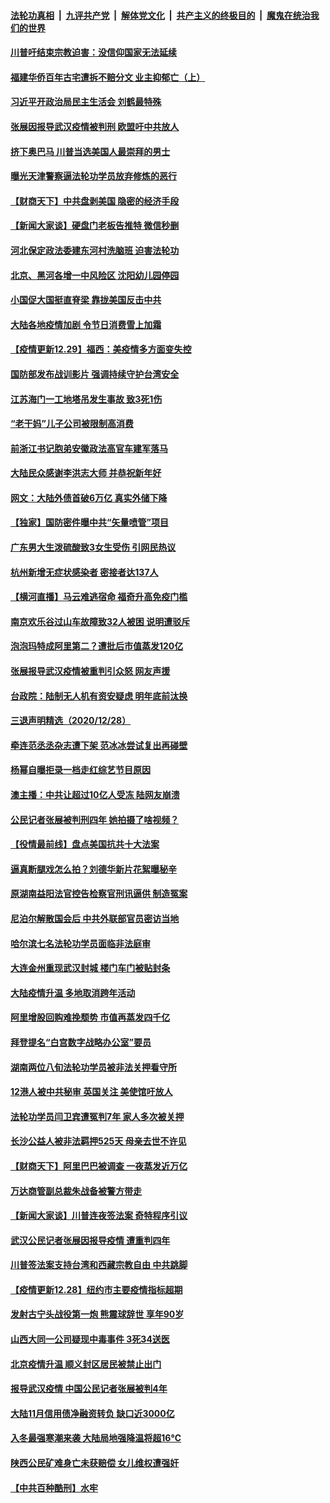 ####  [法轮功真相](../../../../basic/blob/master/README.md?t=12300231) &nbsp;|&nbsp; [九评共产党](../../../../9ping.md/blob/master/README.md?t=12300231) &nbsp;|&nbsp; [解体党文化](../../../../jtdwh.md/blob/master/README.md?t=12300231)  &nbsp;|&nbsp; [共产主义的终极目的](../../../../gczydzjmd.md/blob/master/README.md?t=12300231) &nbsp;|&nbsp; [魔鬼在统治我们的世界](../../../../mgztzwmdsj.md/blob/master/README.md?t=12300231) 

#### [川普吁结束宗教迫害：没信仰国家无法延续](../pages/nsc413/n12652417.md?t=12300231) 

#### [福建华侨百年古宅遭拆不赔分文 业主抑郁亡（上）](../pages/nsc413/n12651149.md?t=12300231) 

#### [习近平开政治局民主生活会 刘鹤最特殊](../pages/nsc413/n12652129.md?t=12300231) 

#### [张展因报导武汉疫情被判刑 欧盟吁中共放人](../pages/nsc413/n12652262.md?t=12300231) 

#### [挤下奥巴马 川普当选美国人最崇拜的男士](../pages/nsc413/n12652274.md?t=12300231) 

#### [曝光天津警察逼法轮功学员放弃修炼的恶行](../pages/nsc413/n12642697.md?t=12300231) 

#### [【财商天下】中共盘剥美国 隐密的经济手段](../pages/nsc413/n12652192.md?t=12300231) 

#### [【新闻大家谈】硬盘门老板告推特 微信秒删](../pages/nsc413/n12652136.md?t=12300231) 

#### [河北保定政法委建东河村洗脑班 迫害法轮功](../pages/nsc413/n12645270.md?t=12300231) 

#### [北京、黑河各增一中风险区 沈阳幼儿园停园](../pages/nsc413/n12651643.md?t=12300231) 

#### [小国促大国挺直脊梁 靠拢美国反击中共](../pages/nsc413/n12650873.md?t=12300231) 

#### [大陆各地疫情加剧 令节日消费雪上加霜](../pages/nsc413/n12651472.md?t=12300231) 

#### [【疫情更新12.29】福西：美疫情多方面变失控](../pages/nsc413/n12651589.md?t=12300231) 

#### [国防部发布战训影片 强调持续守护台湾安全](../pages/nsc413/n12651535.md?t=12300231) 

#### [江苏海门一工地塔吊发生事故 致3死1伤](../pages/nsc413/n12651600.md?t=12300231) 

#### [“老干妈”儿子公司被限制高消费](../pages/nsc413/n12651617.md?t=12300231) 

#### [前浙江书记胞弟安徽政法高官车建军落马](../pages/nsc413/n12651253.md?t=12300231) 

#### [大陆民众感谢李洪志大师 并恭祝新年好](../pages/nsc413/n12650391.md?t=12300231) 

#### [网文：大陆外债首破6万亿 真实外储下降](../pages/nsc413/n12650978.md?t=12300231) 

#### [【独家】国防密件曝中共“矢量喷管”项目](../pages/nsc413/n12650161.md?t=12300231) 

#### [广东男大生泼硫酸致3女生受伤 引网民热议](../pages/nsc413/n12650975.md?t=12300231) 

#### [杭州新增无症状感染者 密接者达137人](../pages/nsc413/n12651134.md?t=12300231) 

#### [【横河直播】马云难逃宿命 福奇升高免疫门槛](../pages/nsc413/n12650864.md?t=12300231) 


#### [南京欢乐谷过山车故障致32人被困 说明遭驳斥](../pages/nsc413/n12650911.md?t=12300231) 

#### [泡泡玛特成阿里第二？遭批后市值蒸发120亿](../pages/nsc413/n12650560.md?t=12300231) 

#### [张展报导武汉疫情被重判引众怒 网友声援](../pages/nsc413/n12650452.md?t=12300231) 

#### [台政院：陆制无人机有资安疑虑 明年底前汰换](../pages/nsc413/n12650738.md?t=12300231) 

#### [三退声明精选（2020/12/28）](../pages/nsc413/n12650796.md?t=12300231) 

#### [牵连范丞丞杂志遭下架 范冰冰尝试复出再碰壁](../pages/nsc413/n12650498.md?t=12300231) 

#### [杨幂自曝拒录一档走红综艺节目原因](../pages/nsc413/n12650270.md?t=12300231) 

#### [澳主播：中共让超过10亿人受冻 陆网友崩溃](../pages/nsc413/n12648882.md?t=12300231) 

#### [公民记者张展被判刑四年 她拍摄了啥视频？](../pages/nsc413/n12650542.md?t=12300231) 

#### [【役情最前线】盘点美国抗共十大法案](../pages/nsc413/n12650552.md?t=12300231) 

#### [逼真断腿戏怎么拍？刘德华新片花絮曝秘辛](../pages/nsc413/n12650106.md?t=12300231) 

#### [原湖南益阳法官控告检察官刑讯逼供 制造冤案](../pages/nsc413/n12650246.md?t=12300231) 

#### [尼泊尔解散国会后 中共外联部官员密访当地](../pages/nsc413/n12650218.md?t=12300231) 

#### [哈尔滨七名法轮功学员面临非法庭审](../pages/nsc413/n12649801.md?t=12300231) 

#### [大连金州重现武汉封城 楼门车门被贴封条](../pages/nsc413/n12650140.md?t=12300231) 

#### [大陆疫情升温 多地取消跨年活动](../pages/nsc413/n12649163.md?t=12300231) 

#### [阿里增股回购难挽颓势 市值再蒸发四千亿](../pages/nsc413/n12650031.md?t=12300231) 

#### [拜登提名“白宫数字战略办公室”要员](../pages/nsc413/n12650068.md?t=12300231) 

#### [湖南两位八旬法轮功学员被非法关押看守所](../pages/nsc413/n12649388.md?t=12300231) 

#### [12港人被中共秘审 英国关注 美使馆吁放人](../pages/nsc413/n12649997.md?t=12300231) 

#### [法轮功学员闫卫宾遭冤判7年 家人多次被关押](../pages/nsc413/n12647770.md?t=12300231) 

#### [长沙公益人被非法羁押525天 母亲去世不许见](../pages/nsc413/n12649917.md?t=12300231) 

#### [【财商天下】阿里巴巴被调查 一夜蒸发近万亿](../pages/nsc413/n12649983.md?t=12300231) 

#### [万达商管副总裁朱战备被警方带走](../pages/nsc413/n12649769.md?t=12300231) 

#### [【新闻大家谈】川普连夜签法案 奇特程序引议](../pages/nsc413/n12649661.md?t=12300231) 

#### [武汉公民记者张展因报导疫情 遭重判四年](../pages/nsc413/n12649629.md?t=12300231) 

#### [川普签法案支持台湾和西藏宗教自由 中共跳脚](../pages/nsc413/n12649575.md?t=12300231) 

#### [【疫情更新12.28】纽约市主要疫情指标超期](../pages/nsc413/n12649253.md?t=12300231) 

#### [发射古宁头战役第一炮 熊震球辞世 享年90岁](../pages/nsc413/n12649157.md?t=12300231) 

#### [山西大同一公司疑现中毒事件 3死34送医](../pages/nsc413/n12649286.md?t=12300231) 

#### [北京疫情升温 顺义封区居民被禁止出门](../pages/nsc413/n12649062.md?t=12300231) 

#### [报导武汉疫情 中国公民记者张展被判4年](../pages/nsc413/n12649102.md?t=12300231) 

#### [大陆11月信用债净融资转负 缺口近3000亿](../pages/nsc413/n12648676.md?t=12300231) 

#### [入冬最强寒潮来袭 大陆局地强降温将超16℃](../pages/nsc413/n12648649.md?t=12300231) 

#### [陕西公民矿难身亡未获赔偿 女儿维权遭强奸](../pages/nsc413/n12648246.md?t=12300231) 

#### [【中共百种酷刑】水牢](../pages/nsc413/n12643414.md?t=12300231) 

